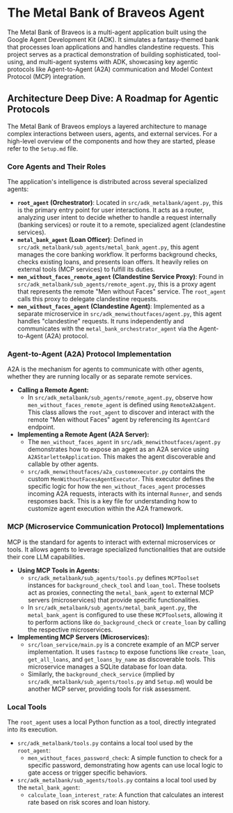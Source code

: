 # The Metal Bank of Braveos Agent

The Metal Bank of Braveos is a multi-agent application built using the Google Agent Development Kit (ADK). It simulates a fantasy-themed bank that processes loan applications and handles clandestine requests. This project serves as a practical demonstration of building sophisticated, tool-using, and multi-agent systems with ADK, showcasing key agentic protocols like Agent-to-Agent (A2A) communication and Model Context Protocol (MCP) integration.

## Architecture Deep Dive: A Roadmap for Agentic Protocols

The Metal Bank of Braveos employs a layered architecture to manage complex interactions between users, agents, and external services. For a high-level overview of the components and how they are started, please refer to the `Setup.md` file.

### Core Agents and Their Roles

The application's intelligence is distributed across several specialized agents:

*   **`root_agent` (Orchestrator)**: Located in `src/adk_metalbank/agent.py`, this is the primary entry point for user interactions. It acts as a router, analyzing user intent to decide whether to handle a request internally (banking services) or route it to a remote, specialized agent (clandestine services).
*   **`metal_bank_agent` (Loan Officer)**: Defined in `src/adk_metalbank/sub_agents/metal_bank_agent.py`, this agent manages the core banking workflow. It performs background checks, checks existing loans, and presents loan offers. It heavily relies on external tools (MCP services) to fulfill its duties.
*   **`men_without_faces_remote_agent` (Clandestine Service Proxy)**: Found in `src/adk_metalbank/sub_agents/remote_agent.py`, this is a proxy agent that represents the remote "Men without Faces" service. The `root_agent` calls this proxy to delegate clandestine requests.
*   **`men_without_faces_agent` (Clandestine Agent)**: Implemented as a separate microservice in `src/adk_menwithoutfaces/agent.py`, this agent handles "clandestine" requests. It runs independently and communicates with the `metal_bank_orchestrator_agent` via the Agent-to-Agent (A2A) protocol.

### Agent-to-Agent (A2A) Protocol Implementation

A2A is the mechanism for agents to communicate with other agents, whether they are running locally or as separate remote services.

*   **Calling a Remote Agent:**
    *   In `src/adk_metalbank/sub_agents/remote_agent.py`, observe how `men_without_faces_remote_agent` is defined using `RemoteA2aAgent`. This class allows the `root_agent` to discover and interact with the remote "Men without Faces" agent by referencing its `AgentCard` endpoint.
*   **Implementing a Remote Agent (A2A Server):**
    *   The `men_without_faces_agent` in `src/adk_menwithoutfaces/agent.py` demonstrates how to expose an agent as an A2A service using `A2AStarletteApplication`. This makes the agent discoverable and callable by other agents.
    *   `src/adk_menwithoutfaces/a2a_customexecutor.py` contains the custom `MenWithoutFacesAgentExecutor`. This executor defines the specific logic for how the `men_without_faces_agent` processes incoming A2A requests, interacts with its internal `Runner`, and sends responses back. This is a key file for understanding how to customize agent execution within the A2A framework.

### MCP (Microservice Communication Protocol) Implementations

MCP is the standard for agents to interact with external microservices or tools. It allows agents to leverage specialized functionalities that are outside their core LLM capabilities.

*   **Using MCP Tools in Agents:**
    *   `src/adk_metalbank/sub_agents/tools.py` defines `MCPToolset` instances for `background_check_tool` and `loan_tool`. These toolsets act as proxies, connecting the `metal_bank_agent` to external MCP servers (microservices) that provide specific functionalities.
    *   In `src/adk_metalbank/sub_agents/metal_bank_agent.py`, the `metal_bank_agent` is configured to use these `MCPToolset`s, allowing it to perform actions like `do_background_check` or `create_loan` by calling the respective microservices.
*   **Implementing MCP Servers (Microservices):**
    *   `src/loan_service/main.py` is a concrete example of an MCP server implementation. It uses `fastmcp` to expose functions like `create_loan`, `get_all_loans`, and `get_loans_by_name` as discoverable tools. This microservice manages a SQLite database for loan data.
    *   Similarly, the `background_check_service` (implied by `src/adk_metalbank/sub_agents/tools.py` and `Setup.md`) would be another MCP server, providing tools for risk assessment.

### Local Tools

The `root_agent` uses a local Python function as a tool, directly integrated into its execution.

*   `src/adk_metalbank/tools.py` contains a local tool used by the `root_agent`:
    *   `men_without_faces_password_check`: A simple function to check for a specific password, demonstrating how agents can use local logic to gate access or trigger specific behaviors.
*   `src/adk_metalbank/sub_agents/tools.py` contains a local tool used by the `metal_bank_agent`:
    *   `calculate_loan_interest_rate`: A function that calculates an interest rate based on risk scores and loan history.
